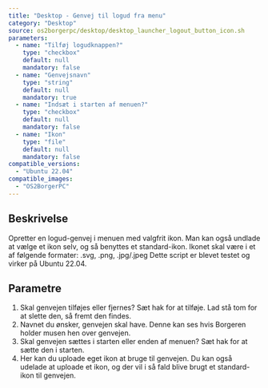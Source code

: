```yaml
---
title: "Desktop - Genvej til logud fra menu"
category: "Desktop"
source: os2borgerpc/desktop/desktop_launcher_logout_button_icon.sh
parameters:
  - name: "Tilføj logudknappen?"
    type: "checkbox"
    default: null
    mandatory: false
  - name: "Genvejsnavn"
    type: "string"
    default: null
    mandatory: true
  - name: "Indsæt i starten af menuen?"
    type: "checkbox"
    default: null
    mandatory: false
  - name: "Ikon"
    type: "file"
    default: null
    mandatory: false
compatible_versions:
  - "Ubuntu 22.04"
compatible_images:
  - "OS2BorgerPC"
---
```


## Beskrivelse
Opretter en logud-genvej i menuen med valgfrit ikon. Man kan også undlade at vælge et ikon selv, og så benyttes et standard-ikon. Ikonet skal være i et af følgende formater: 
.svg, .png, .jpg/.jpeg
Dette script er blevet testet og virker på Ubuntu 22.04.

## Parametre
1. Skal genvejen tilføjes eller fjernes? 
    Sæt hak for at tilføje.
    Lad stå tom for at slette den, så fremt den findes.
2. Navnet du ønsker, genvejen skal have. Denne kan ses hvis Borgeren holder musen hen over genvejen.
3. Skal genvejen sættes i starten eller enden af menuen?
    Sæt hak for at sætte den i starten.
4. Her kan du uploade eget ikon at bruge til genvejen. Du kan også udelade at uploade et ikon, og der vil i så fald blive brugt et standard-ikon til genvejen.

